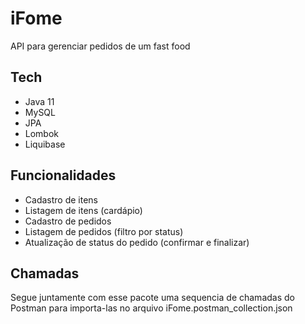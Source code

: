 # iFome

API para gerenciar pedidos de um fast food

## Tech

- Java 11
- MySQL
- JPA
- Lombok
- Liquibase

## Funcionalidades

- Cadastro de itens
- Listagem de itens (cardápio)
- Cadastro de pedidos
- Listagem de pedidos (filtro por status)
- Atualização de status do pedido (confirmar e finalizar)

## Chamadas

Segue juntamente com esse pacote uma sequencia de chamadas do Postman para importa-las no arquivo iFome.postman_collection.json